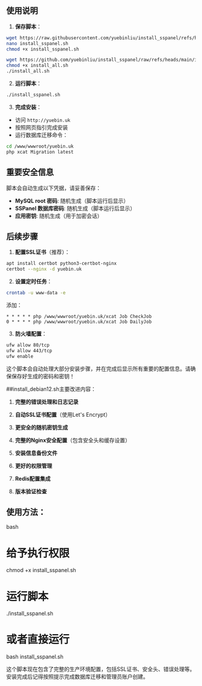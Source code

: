 
## 使用说明

1. **保存脚本**：
```bash
wget https://raw.githubusercontent.com/yuebinliu/install_sspanel/refs/heads/main/install_sspanel.sh
nano install_sspanel.sh
chmod +x install_sspanel.sh

wget https://github.com/yuebinliu/install_sspanel/raw/refs/heads/main/install_all.sh
chmod +x install_all.sh
./install_all.sh
```

2. **运行脚本**：
```bash
./install_sspanel.sh
```

3. **完成安装**：
- 访问 `http://yuebin.uk`
- 按照网页指引完成安装
- 运行数据库迁移命令：
```bash
cd /www/wwwroot/yuebin.uk
php xcat Migration latest
```

## 重要安全信息

脚本会自动生成以下凭据，请妥善保存：

- **MySQL root 密码**: 随机生成（脚本运行后显示）
- **SSPanel 数据库密码**: 随机生成（脚本运行后显示）
- **应用密钥**: 随机生成（用于加密会话）

## 后续步骤

1. **配置SSL证书**（推荐）：
```bash
apt install certbot python3-certbot-nginx
certbot --nginx -d yuebin.uk
```

2. **设置定时任务**：
```bash
crontab -u www-data -e
```
添加：
```
* * * * * php /www/wwwroot/yuebin.uk/xcat Job CheckJob
0 * * * * php /www/wwwroot/yuebin.uk/xcat Job DailyJob
```

3. **防火墙配置**：
```bash
ufw allow 80/tcp
ufw allow 443/tcp
ufw enable
```

这个脚本会自动处理大部分安装步骤，并在完成后显示所有重要的配置信息。请确保保存好生成的密码和密钥！

##install_debian12.sh主要改进内容：

1. **完整的错误处理和日志记录**
    
2. **自动SSL证书配置**（使用Let's Encrypt）
    
3. **更安全的随机密钥生成**
    
4. **完整的Nginx安全配置**（包含安全头和缓存设置）
    
5. **安装信息备份文件**
    
6. **更好的权限管理**
    
7. **Redis配置集成**
    
8. **版本验证检查**
    

## 使用方法：

bash

# 给予执行权限
chmod +x install_sspanel.sh

# 运行脚本
./install_sspanel.sh

# 或者直接运行
bash install_sspanel.sh

这个脚本现在包含了完整的生产环境配置，包括SSL证书、安全头、错误处理等。安装完成后记得按照提示完成数据库迁移和管理员账户创建。
